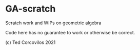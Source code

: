 # GA-scratch
Scratch work and WIPs on geometric algebra

Code here has no guarantee to work or otherwise be correct.

(c) Ted Corcovilos 2021
